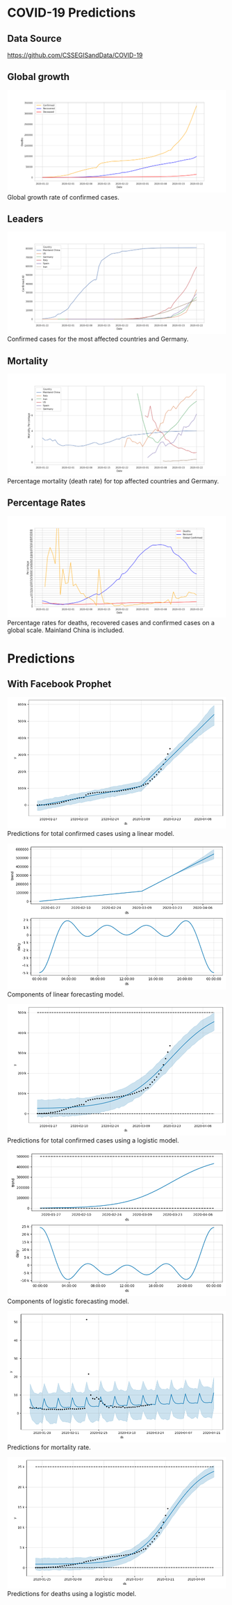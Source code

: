 # COVID-19 Predictions

## Data Source
https://github.com/CSSEGISandData/COVID-19

## Global growth
![Global growth](images/overall.png?raw=true "Global growth")
Global growth rate of confirmed cases.

## Leaders
![Leaders growth](images/leaders.png?raw=true "Leaders growth")
Confirmed cases for the most affected countries and Germany.

## Mortality
![Mortality rate](images/mortality.png?raw=true "Mortality rate")
Percentage mortality (death rate) for top affected countries and Germany.

## Percentage Rates
![Percentage Rates](images/rates.png?raw=true "Percentage rates")
Percentage rates for deaths, recovered cases and confirmed cases on a global scale. Mainland China is included.

# Predictions

## With Facebook Prophet

![Prophet Linear](images/prophet_linear_confirmed.png?raw=true "Predictions")
Predictions for total confirmed cases using a linear model.

![Prophet Linear Components](images/prophet_linear_confirmed_components.png?raw=true "Components")
Components of linear forecasting model.

![Prophet Logistic](images/prophet_logistic_confirmed.png?raw=true "Predictions")
Predictions for total confirmed cases using a logistic model.

![Prophet Logistic Components](images/prophet_logistic_confirmed_components.png?raw=true "Components")
Components of logistic forecasting model.

![Prophet mortality](images/prophet_mortality.png?raw=true "Predictions mortality rate")
Predictions for mortality rate.

![Prophet deaths](images/prophet_deaths.png?raw=true "Predictions deaths")
Predictions for deaths using a logistic model.
